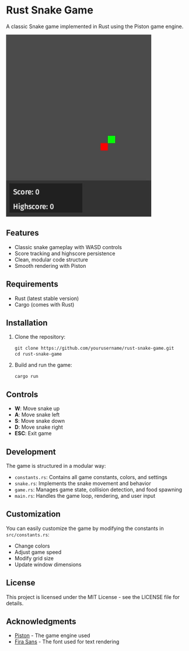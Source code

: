 # Rust Snake Game

A classic Snake game implemented in Rust using the Piston game engine.

![Snake Game Demo](assets/rust-snake.gif)

## Features

- Classic snake gameplay with WASD controls
- Score tracking and highscore persistence
- Clean, modular code structure
- Smooth rendering with Piston

## Requirements

- Rust (latest stable version)
- Cargo (comes with Rust)

## Installation

1. Clone the repository:
   ```
   git clone https://github.com/yourusername/rust-snake-game.git
   cd rust-snake-game
   ```

2. Build and run the game:
   ```
   cargo run
   ```

## Controls

- **W**: Move snake up
- **A**: Move snake left
- **S**: Move snake down
- **D**: Move snake right
- **ESC**: Exit game


## Development

The game is structured in a modular way:

- `constants.rs`: Contains all game constants, colors, and settings
- `snake.rs`: Implements the snake movement and behavior
- `game.rs`: Manages game state, collision detection, and food spawning
- `main.rs`: Handles the game loop, rendering, and user input

## Customization

You can easily customize the game by modifying the constants in `src/constants.rs`:

- Change colors
- Adjust game speed
- Modify grid size
- Update window dimensions

## License

This project is licensed under the MIT License - see the LICENSE file for details.

## Acknowledgments

- [Piston](https://github.com/PistonDevelopers/piston) - The game engine used
- [Fira Sans](https://github.com/mozilla/Fira) - The font used for text rendering
